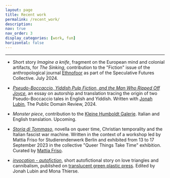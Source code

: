 ```yaml
---
layout: page
title: Recent work
permalink: /recent_work/
description:
nav: true
nav_order: 3
display_categories: [work, fun]
horizontal: false
---
```


<!-- pages/projects.md -->
---
* Short story *Imagine a knife*, fragment on the European mind and colonial artifacts, for *The Sinking*,  contribution to the "Fiction" issue of the anthropological journal [Ethnofoor](https://etnofoor.nl/issue/fiction) as part of the Speculative Futures Collective. July 2024. 

* [*Pseudo-Boccaccio, Yiddish Pulp Fiction, and the Man Who Ripped Off Joyce*](https://publicdomainreview.org/essay/pseudo-boccaccio-yiddish-pulp-fiction-and-the-man-who-ripped-off-joyce/), an essay on autorship and translation tracing the origin of two Pseudo-Boccaccio tales in English and Yiddish. Written with [Jonah Lubin](https://jonahlubin.net/), The Public Domain Review, 2024.
  
* *Monster piece*, contribution to the [Kleine Humboldt Galerie](https://www.kleinehumboldtgalerie.de/). Italian and English translation. Upcoming.
 
* [*Storia di Tommaso*](https://marialaurids.net/blog/2024/storia-di-tommaso/), novella on queer time, Christian temporality and the Italian fascist war machine. Written in the context of a workshop led by Mattia Friso for Studierendenwerk Berlin and exhibited from 13 to 17 September 2023 in the collective "Queer Things Take Time" exhibition. Curated by [Mattia Friso](https://mattiafriso.com/).
  
* [*invocation - autofiction*](https://translucentgreenplasticpress.com/invocation-autofiction-1/), short autofictional story on love triangles and cannibalism, published on [translucent green plastic press](https://translucentgreenplasticpress.com/). Edited by Jonah Lubin and Mona Thierse.
